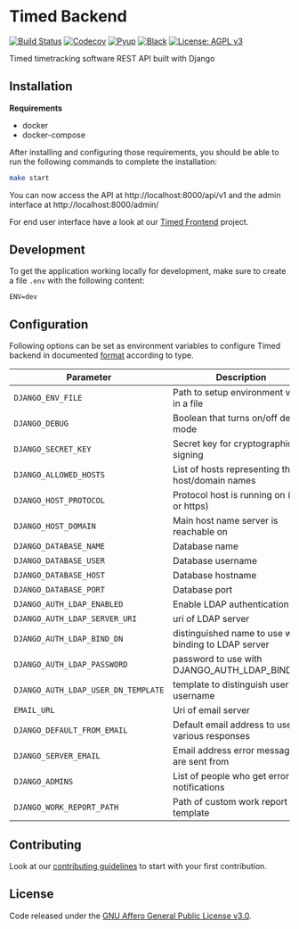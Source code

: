 # Timed Backend

[![Build Status](https://travis-ci.org/adfinis-sygroup/timed-backend.svg?branch=master)](https://travis-ci.org/adfinis-sygroup/timed-backend)
[![Codecov](https://codecov.io/gh/adfinis-sygroup/timed-backend/branch/master/graph/badge.svg)](https://codecov.io/gh/adfinis-sygroup/timed-backend)
[![Pyup](https://pyup.io/repos/github/adfinis-sygroup/timed-backend/shield.svg)](https://pyup.io/account/repos/github/adfinis-sygroup/timed-backend/)
[![Black](https://img.shields.io/badge/code%20style-black-000000.svg)](https://github.com/adfinis-sygroup/timed-backend)
[![License: AGPL v3](https://img.shields.io/badge/License-AGPL%20v3-blue.svg)](https://www.gnu.org/licenses/agpl-3.0)

Timed timetracking software REST API built with Django

## Installation

**Requirements**

- docker
- docker-compose

After installing and configuring those requirements, you should be able to run the following
commands to complete the installation:

```bash
make start
```

You can now access the API at http://localhost:8000/api/v1 and the admin interface at http://localhost:8000/admin/

For end user interface have a look at our [Timed Frontend](https://github.com/adfinis-sygroup/timed-frontend) project.

## Development

To get the application working locally for development, make sure to create a file `.env` with the following content:

```
ENV=dev
```

## Configuration

Following options can be set as environment variables to configure Timed backend in documented [format](https://github.com/joke2k/django-environ#supported-types)
according to type.

| Parameter                           | Description                                           | Default             |
| ----------------------------------- | ----------------------------------------------------- | ------------------- |
| `DJANGO_ENV_FILE`                   | Path to setup environment vars in a file              | .env                |
| `DJANGO_DEBUG`                      | Boolean that turns on/off debug mode                  | False               |
| `DJANGO_SECRET_KEY`                 | Secret key for cryptographic signing                  | not set (required)  |
| `DJANGO_ALLOWED_HOSTS`              | List of hosts representing the host/domain names      | not set (required)  |
| `DJANGO_HOST_PROTOCOL`              | Protocol host is running on (http or https)           | http                |
| `DJANGO_HOST_DOMAIN`                | Main host name server is reachable on                 | not set (required)  |
| `DJANGO_DATABASE_NAME`              | Database name                                         | timed               |
| `DJANGO_DATABASE_USER`              | Database username                                     | timed               |
| `DJANGO_DATABASE_HOST`              | Database hostname                                     | localhost           |
| `DJANGO_DATABASE_PORT`              | Database port                                         | 5432                |
| `DJANGO_AUTH_LDAP_ENABLED`          | Enable LDAP authentication                            | False               |
| `DJANGO_AUTH_LDAP_SERVER_URI`       | uri of LDAP server                                    | not set             |
| `DJANGO_AUTH_LDAP_BIND_DN`          | distinguished name to use when binding to LDAP server | not set             |
| `DJANGO_AUTH_LDAP_PASSWORD`         | password to use with DJANGO_AUTH_LDAP_BIND_DN         | not set             |
| `DJANGO_AUTH_LDAP_USER_DN_TEMPLATE` | template to distinguish user’s username               | not set             |
| `EMAIL_URL`                         | Uri of email server                                   | smtp://localhost:25 |
| `DJANGO_DEFAULT_FROM_EMAIL`         | Default email address to use for various responses    | webmaster@localhost |
| `DJANGO_SERVER_EMAIL`               | Email address error messages are sent from            | root@localhost      |
| `DJANGO_ADMINS`                     | List of people who get error notifications            | not set             |
| `DJANGO_WORK_REPORT_PATH`           | Path of custom work report template                   | not set             |

## Contributing

Look at our [contributing guidelines](CONTRIBUTING.md) to start with your first contribution.

## License

Code released under the [GNU Affero General Public License v3.0](LICENSE).
